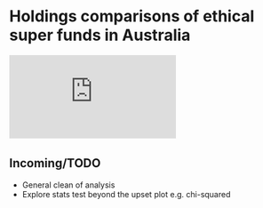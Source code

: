 # Holdings comparisons of ethical super funds in Australia

![Upset plot](https://github.com/gakindler/shared-super-holdings/blob/main/output/fig_upset.pdf)

## Incoming/TODO

* General clean of analysis
* Explore stats test beyond the upset plot e.g. chi-squared
